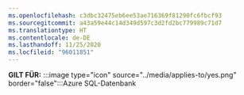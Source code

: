 ```yaml
---
ms.openlocfilehash: c3dbc32475eb6ee53ae716369f81290fc6fbcf93
ms.sourcegitcommit: a43a59e44c14d349d597c3d2fd2bc779989c71d7
ms.translationtype: HT
ms.contentlocale: de-DE
ms.lasthandoff: 11/25/2020
ms.locfileid: "96011851"
---
```

<Token>**GILT FÜR:** :::image type="icon" source="../media/applies-to/yes.png" border="false":::Azure SQL-Datenbank</Token> 
